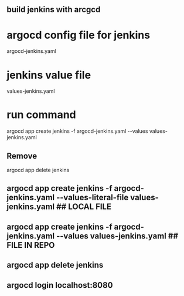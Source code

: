 ## build jenkins with arcgcd
# argocd config file for jenkins
argocd-jenkins.yaml

# jenkins value file
values-jenkins.yaml

# run command
argocd app create jenkins -f argocd-jenkins.yaml --values values-jenkins.yaml


## Remove
argocd app delete jenkins


## argocd app create jenkins -f argocd-jenkins.yaml --values-literal-file values-jenkins.yaml ## LOCAL FILE
## argocd app create jenkins -f argocd-jenkins.yaml --values values-jenkins.yaml ## FILE IN REPO
## argocd app delete jenkins

## argocd login localhost:8080